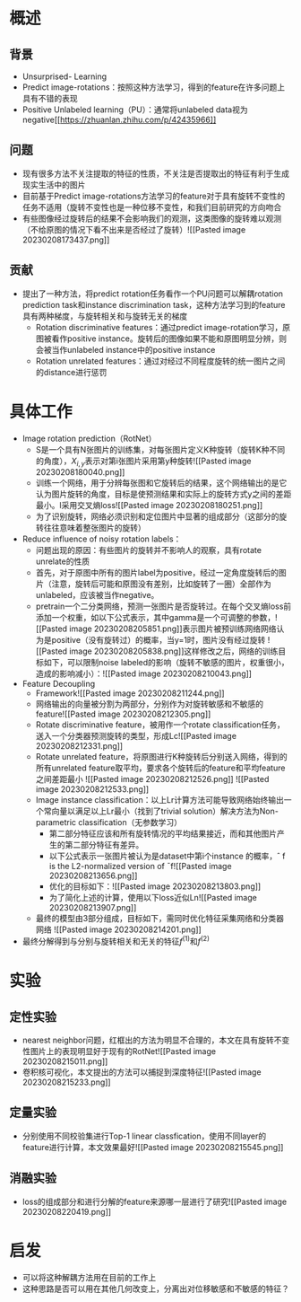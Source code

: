 # 概述
## 背景
- Unsurprised- Learning
- Predict image-rotations：按照这种方法学习，得到的feature在许多问题上具有不错的表现
- Positive Unlabeled learning（PU）：通常将unlabeled data视为negative[[https://zhuanlan.zhihu.com/p/42435966]]
## 问题
- 现有很多方法不关注提取的特征的性质，不关注是否提取出的特征有利于生成现实生活中的图片
- 目前基于Predict image-rotations方法学习的feature对于具有旋转不变性的任务不适用（旋转不变性也是一种位移不变性，和我们目前研究的方向吻合
- 有些图像经过旋转后的结果不会影响我们的观测，这类图像的旋转难以观测（不给原图的情况下看不出来是否经过了旋转）![[Pasted image 20230208173437.png]]
## 贡献
- 提出了一种方法，将predict rotation任务看作一个PU问题可以解耦rotation prediction task和instance discrimination task，这种方法学习到的feature具有两种梯度，与旋转相关和与旋转无关的梯度
	- Rotation discriminative features：通过predict image-rotation学习，原图被看作positive instance。旋转后的图像如果不能和原图明显分辨，则会被当作unlabeled instance中的positive instance
	- Rotation unrelated features：通过对经过不同程度旋转的统一图片之间的distance进行惩罚
# 具体工作
- Image rotation prediction（RotNet）
	- S是一个具有N张图片的训练集，对每张图片定义K种旋转（旋转K种不同的角度），$X_{i,y}$表示对第i张图片采用第y种旋转![[Pasted image 20230208180040.png]]
	- 训练一个网络，用于分辨每张图和它旋转后的结果，这个网络输出的是它认为图片旋转的角度，目标是使预测结果和实际上的旋转方式y之间的差距最小。l采用交叉熵loss![[Pasted image 20230208180251.png]]
	- 为了识别旋转，网络必须识别和定位图片中显著的组成部分（这部分的旋转往往意味着整张图片的旋转）
- Reduce influence of noisy rotation labels：
	- 问题出现的原因：有些图片的旋转并不影响人的观察，具有rotate unrelate的性质
	- 首先，对于原图中所有的图片label为positive，经过一定角度旋转后的图片（注意，旋转后可能和原图没有差别，比如旋转了一圈）全部作为unlabeled，应该被当作negative。
	- pretrain一个二分类网络，预测一张图片是否旋转过。在每个交叉熵loss前添加一个权重，如以下公式表示，其中gamma是一个可调整的参数，![[Pasted image 20230208205851.png]]表示图片被预训练网络网络认为是positive（没有旋转过）的概率，当y=1时，图片没有经过旋转 ![[Pasted image 20230208205838.png]]这样修改之后，网络的训练目标如下，可以限制noise labeled的影响（旋转不敏感的图片，权重很小，造成的影响减小）：![[Pasted image 20230208210043.png]]
- Feature Decoupling
	- Framework![[Pasted image 20230208211244.png]]
	- 网络输出的向量被分割为两部分，分别作为对旋转敏感和不敏感的feature![[Pasted image 20230208212305.png]]
	- Rotate discriminative feature，被用作一个rotate classification任务，送入一个分类器预测旋转的类型，形成Lc![[Pasted image 20230208212331.png]]
	- Rotate unrelated feature，将原图进行K种旋转后分别送入网络，得到的所有unrelated feature取平均，要求各个旋转后的feature和平均feature之间差距最小                      ![[Pasted image 20230208212526.png]] ![[Pasted image 20230208212533.png]]
	- Image instance classification：以上Lr计算方法可能导致网络始终输出一个常向量以满足以上Lr最小（找到了trivial solution）解决方法为Non-parametric classification（无参数学习）
		- 第二部分特征应该和所有旋转情况的平均结果接近，而和其他图片产生的第二部分特征有差异。
		- 以下公式表示一张图片被认为是dataset中第i个instance 的概率，ˆ f is the L2-normalized version of ¯f![[Pasted image 20230208213656.png]]
		- 优化的目标如下：![[Pasted image 20230208213803.png]]
		- 为了简化上述的计算，使用以下loss近似Ln![[Pasted image 20230208213907.png]]
	- 最终的模型由3部分组成，目标如下，需同时优化特征采集网络和分类器网络                                             ![[Pasted image 20230208214201.png]]
- 最终分解得到与分别与旋转相关和无关的特征$f^{(1)}$和$f^{(2)}$
# 实验
## 定性实验
- nearest neighbor问题，红框出的方法为明显不合理的，本文在具有旋转不变性图片上的表现明显好于现有的RotNet![[Pasted image 20230208215011.png]]
- 卷积核可视化，本文提出的方法可以捕捉到深度特征![[Pasted image 20230208215233.png]]
## 定量实验
- 分别使用不同校验集进行Top-1 linear classfication，使用不同layer的feature进行计算，本文效果最好![[Pasted image 20230208215545.png]]
## 消融实验
- loss的组成部分和进行分解的feature来源哪一层进行了研究![[Pasted image 20230208220419.png]]
# 启发
- 可以将这种解耦方法用在目前的工作上
- 这种思路是否可以用在其他几何改变上，分离出对位移敏感和不敏感的特征？